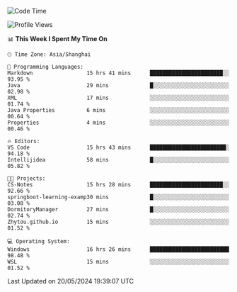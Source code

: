 <!--START_SECTION:waka-->
![Code Time](http://img.shields.io/badge/Code%20Time-1%2C702%20hrs%2014%20mins-blue)

![Profile Views](http://img.shields.io/badge/Profile%20Views-1-blue)

📊 **This Week I Spent My Time On** 

```text
🕑︎ Time Zone: Asia/Shanghai

💬 Programming Languages: 
Markdown                 15 hrs 41 mins      ███████████████████████░░   93.95 % 
Java                     29 mins             █░░░░░░░░░░░░░░░░░░░░░░░░   02.98 % 
XML                      17 mins             ░░░░░░░░░░░░░░░░░░░░░░░░░   01.74 % 
Java Properties          6 mins              ░░░░░░░░░░░░░░░░░░░░░░░░░   00.64 % 
Properties               4 mins              ░░░░░░░░░░░░░░░░░░░░░░░░░   00.46 % 

🔥 Editors: 
VS Code                  15 hrs 43 mins      ████████████████████████░   94.18 % 
Intellijidea             58 mins             █░░░░░░░░░░░░░░░░░░░░░░░░   05.82 % 

🐱‍💻 Projects: 
CS-Notes                 15 hrs 28 mins      ███████████████████████░░   92.66 % 
springboot-learning-examp30 mins             █░░░░░░░░░░░░░░░░░░░░░░░░   03.08 % 
DormitoryManager         27 mins             █░░░░░░░░░░░░░░░░░░░░░░░░   02.74 % 
Zhytou.github.io         15 mins             ░░░░░░░░░░░░░░░░░░░░░░░░░   01.52 % 

💻 Operating System: 
Windows                  16 hrs 26 mins      █████████████████████████   98.48 % 
WSL                      15 mins             ░░░░░░░░░░░░░░░░░░░░░░░░░   01.52 % 
```


 Last Updated on 20/05/2024 19:39:07 UTC
<!--END_SECTION:waka-->